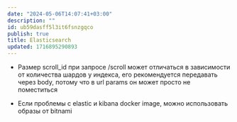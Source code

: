 ```yaml
---
date: "2024-05-06T14:07:41+03:00"
description: ""
id: ub59dasff5l3it6fsnzgqco
publish: true
title: Elasticsearch
updated: 1716895290893
---
```


- Размер scroll_id при запросе /scroll может отличаться в зависимости от количества шардов у индекса, его рекомендуется передавать через body, потому что в url params он может просто не поместиться

- Если проблемы с elastic и kibana docker image, можно использовать образы от bitnami
